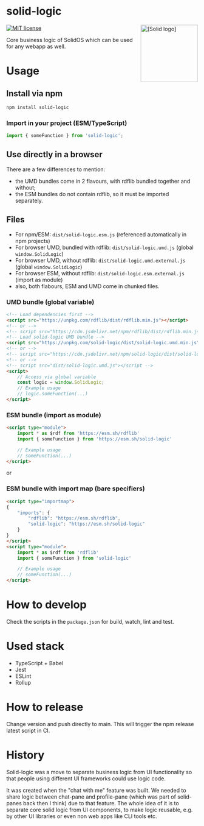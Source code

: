 # solid-logic

<img src="https://raw.githubusercontent.com/solid/community-server/main/templates/images/solid.svg" alt="[Solid logo]" height="150" align="right"/>

[![MIT license](https://img.shields.io/github/license/solidos/solidos)](https://github.com/solidos/solidos/blob/main/LICENSE.md)


Core business logic of SolidOS which can be used for any webapp as well.


# Usage

## Install via npm

```sh
npm install solid-logic
```

### Import in your project (ESM/TypeScript)

```js
import { someFunction } from 'solid-logic';
```

## Use directly in a browser

There are a few differences to mention:
* the UMD bundles come in 2 flavours, with rdflib bundled together and without;
* the ESM bundles do not contain rdflib, so it must be imported separately.

## Files
- For npm/ESM: `dist/solid-logic.esm.js` (referenced automatically in npm projects)
- For browser UMD, bundled with rdflib: `dist/solid-logic.umd.js` (global `window.SolidLogic`)
- For browser UMD, without rdflib: `dist/solid-logic.umd.external.js` (global `window.SolidLogic`)
- For browser ESM, without rdflib: `dist/solid-logic.esm.external.js` (import as module)
- also, both flabours, ESM and UMD come in chunked files.


### UMD bundle (global variable)

```html
<!-- Load dependencies first -->
<script src="https://unpkg.com/rdflib/dist/rdflib.min.js"></script>
<!-- or -->
<!-- script src="https://cdn.jsdelivr.net/npm/rdflib/dist/rdflib.min.js"></script -->
<!-- Load solid-logic UMD bundle -->
<script src="https://unpkg.com/solid-logic/dist/solid-logic.umd.min.js"></script>
<!-- or -->
<!-- script src="https://cdn.jsdelivr.net/npm/solid-logic/dist/solid-logic.umd.min.js"></script -->
<!-- or -->
<!-- script src="dist/solid-logic.umd.js"></script -->
<script>
	// Access via global variable
	const logic = window.SolidLogic;
	// Example usage
	// logic.someFunction(...)
</script>
```


### ESM bundle (import as module)

```html
<script type="module">
	import * as $rdf from 'https://esm.sh/rdflib'
	import { someFunction } from 'https://esm.sh/solid-logic'

	// Example usage
	// someFunction(...)
</script>
```

or 

### ESM bundle with import map (bare specifiers)

```html
<script type="importmap">
{
	"imports": {
		"rdflib": "https://esm.sh/rdflib",
		"solid-logic": "https://esm.sh/solid-logic"
	}
}
</script>
<script type="module">
    import * as $rdf from 'rdflib'
	import { someFunction } from 'solid-logic'

	// Example usage
	// someFunction(...)
</script>
```

# How to develop

Check the scripts in the `package.json` for build, watch, lint and test.

# Used stack

* TypeScript + Babel
* Jest
* ESLint
* Rollup

# How to release

Change version and push directly to main. This will trigger the npm release latest script in CI.

# History

Solid-logic was a move to separate business logic from UI functionality so that people using different UI frameworks could use logic code. 

It was created when the "chat with me" feature was built. We needed to share logic between chat-pane and profile-pane (which was part of solid-panes back then I think) due to that feature. The whole idea of it is to separate core solid logic from UI components, to make logic reusable, e.g. by other UI libraries or even non web apps like CLI tools etc. 
